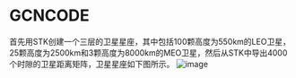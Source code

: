 # GCNCODE
首先用STK创建一个三层的卫星星座，其中包括100颗高度为550km的LEO卫星，25颗高度为2500km和3颗高度为8000km的MEO卫星，然后从STK中导出4000个时隙的卫星距离矩阵，卫星星座如下图所示。
![image](https://github.com/user-attachments/assets/9dfb8161-702e-4e2f-996b-80d1e6dc9472)

